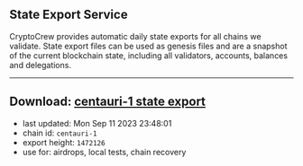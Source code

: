 ## State Export Service
CryptoCrew provides automatic daily state exports for all chains we validate. State export files can be used as genesis files and are a snapshot of the current blockchain state, including all validators, accounts, balances and delegations.

---
**Download: [centauri-1 state export](https://dl.ccvalidators.com/SERVICE/composable/centauri-1_export_1472126.json)**
---

- last updated: Mon Sep 11 2023 23:48:01
- chain id: `centauri-1`
- export height: `1472126`
- use for: airdrops, local tests, chain recovery
